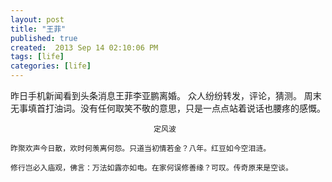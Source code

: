 ```yaml
---
layout: post
title: "王菲"
published: true
created:  2013 Sep 14 02:10:06 PM
tags: [life]
categories: [life]
---
```


昨日手机新闻看到头条消息王菲李亚鹏离婚。
众人纷纷转发，评论，猜测。
周末无事填首打油词。没有任何取笑不敬的意思，只是一点点站着说话也腰疼的感慨。

                                    定风波

    昨聚欢声今日散，欢时何羡离何怨。只道当初情若金？八年。红豆如今空泪涟。

    修行岂必入庙观，佛言：万法如露亦如电。在家何误修善缘？可叹。传奇原来是空谈。

